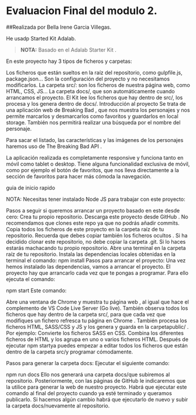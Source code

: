 <h1> Evaluacion Final del modulo 2. </h1>
##Realizada por Bella Irene Garcia Villegas.

He usadp Started Kit Adalab.

> **NOTA:** Basado en el Adalab Starter Kit .

En este proyecto hay 3 tipos de ficheros y carpetas:

Los ficheros que están sueltos en la raíz del repositorio, como gulpfile.js, package.json... Son la configuración del proyecto y no necesitamos modificarlos.
La carpeta src/: son los ficheros de nuestra página web, como HTML, CSS, JS...
La carpeta docs/, que son automáticamente cuando arrancamos el proyecto. El Kit lee los ficheros que hay dentro de src/, los procesa y los genera dentro de docs/.
Introducción al proyecto
Se trata de una aplicación web de Breaking Bad , que nos muestra los personajes y nos permite marcarlos y desmarcarlos como favoritos y guardarlos en local storage. También nos permitirá realizar una búsqueda por el nombre del personaje.

Para sacar el listado, las características y las imágenes de los personajes haremos uso de The Breaking Bad API .

La aplicación realizada es completamente responsive y funciona tanto en móvil como tablet o desktop. Tiene alguna funcionalidad exclusiva de móvil, como por ejemplo el botón de favoritos, que nos lleva directamente a la sección de favoritos para hacer más cómoda la navegación.

guia de inicio rapido

NOTA: Necesitas tener instalado Node JS para trabajar con este proyecto:

Pasos a seguir si queremos arrancar un proyecto basado en este desde cero:
Crea tu propio repositorio.
Descarga este proyecto desde GitHub .
No recomendamos que clones este repo ya que no podrás añadir commits.
Copia todos los ficheros de este proyecto en la carpeta raíz de tu repositorio.
Recuerda que debes copiar también los ficheros ocultos .
Si ha decidido clonar este repositorio, no debe copiar la carpeta .git. Si lo haces estarás machacando tu propio repositorio.
Abre una terminal en la carpeta raíz de tu repositorio.
Instala las dependencias locales obtenidas en la terminal el comando:
npm install
Pasos para arrancar el proyecto:
Una vez hemos instalado las dependencias, vamos a arrancar el proyecto. El proyecto hay que arrancarlo cada vez que te pongas a programar. Para ello ejecuta el comando:

npm start
Este comando:

Abre una ventana de Chrome y muestra tu página web , al igual que hace el complemento de VS Code Live Server (Go live).
También observa todos los ficheros que hay dentro de la carpeta src/, para que cada vez que modifiques un fichero refresca tu página en Chrome .
También procesa los ficheros HTML, SASS/CSS y JS y los genera y guarda en la carpetapublic/ . Por ejemplo:
Convierte los ficheros SASS en CSS.
Combina los diferentes ficheros de HTML y los agrupa en uno o varios ficheros HTML.
Después de ejecutar npm startya puedes empezar a editar todos los ficheros que están dentro de la carpeta src/y programar cómodamente.

Pasos para generar la carpeta docs:
Ejecutar el siguiente comando:

npm run docs
Ello nos generará una carpeta docs/que subiremos al repositorio.
Posteriormente, con las páginas de GitHub le indicaremos que la utilice para generar la web de nuestro proyecto.
Habrá que ejecutar este comando al final del proyecto cuando ya esté terminado y queramos publicarlo.
Si hacemos algún cambio habrá que ejecutarlo de nuevo y subir la carpeta docs/nuevamente al repositorio.
